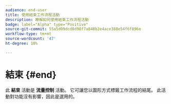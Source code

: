 ```yaml
---
audience: end-user
title: 使用結束工作流程活動
description: 瞭解如何使用結束工作流程活動
badge: label="Alpha" type="Positive"
source-git-commit: 55a5d09dcd8d98f7a848b2e4ace388e54f6f896e
workflow-type: tm+mt
source-wordcount: '47'
ht-degree: 10%

---
```



# 結束 {#end}

此 **結束** 活動是 **流量控制** 活動。 它可讓您以圖形方式標籤工作流程的結尾。 此活動對功能沒有影響，因此是選用的。
